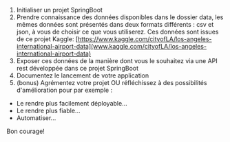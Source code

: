 1. Initialiser un projet SpringBoot
2. Prendre connaissance des données disponibles dans le dossier data, les mêmes données sont présentés dans deux formats différents : csv et json, à vous de choisir ce que vous utiliserez. Ces données sont issues de ce projet Kaggle: [https://www.kaggle.com/cityofLA/los-angeles-international-airport-data](www.kaggle.com/cityofLA/los-angeles-international-airport-data)
3. Exposer ces données de la manière dont vous le souhaitez via une API rest développée dans ce projet SpringBoot
4. Documentez le lancement de votre application
5. (bonus) Agrémentez votre projet OU réfléchissez à des possibilités d'amélioration pour par exemple :
  * Le rendre plus facilement déployable...
  * Le rendre plus fiable...
  * Automatiser...

Bon courage!